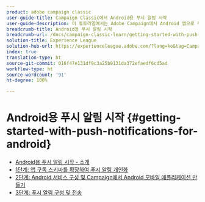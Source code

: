```yaml
---
product: adobe campaign classic
user-guide-title: Campaign Classic에서 Android용 푸시 알림 시작
user-guide-description: 이 튜토리얼에서는 Adobe Campaign에서 Android 앱으로 푸시 알림을 전송하는 단계를 설명합니다.
breadcrumb-title: Android용 푸시 알림 시작
breadcrumb-url: /docs/campaign-classic-learn/getting-started-with-push-notifications-for-android/introduction.html
solution-title: Experience League
solution-hub-url: https://experienceleague.adobe.com/?lang=ko&tag=Campaign+Classic#recommended/solutions/campaign
index: true
translation-type: ht
source-git-commit: 016f47e131df9c3a25b9131da372efaedf6cd5ad
workflow-type: ht
source-wordcount: '91'
ht-degree: 100%

---
```



# Android용 푸시 알림 시작 {#getting-started-with-push-notifications-for-android}

+ [Android용 푸시 알림 시작 - 소개](/help/tutorial-getting-started-with-push-notifications-for-android/introduction.md)
+ [1단계: 앱 구독 스키마를 확장하여 푸시 알림 개인화](/help/tutorial-getting-started-with-push-notifications-for-android/extending-the-app-subscription-schema.md)
+ [2단계: Android 서비스 구성 및 Campaign에서 Android 모바일 애플리케이션 만들기](/help/tutorial-getting-started-with-push-notifications-for-android/configuring-an-android-service-in-campaign.md)
+ [3단계: 푸시 알림 구성 및 전송](/help/tutorial-getting-started-with-push-notifications-for-android/configuring-and-sending-push-notifications.md)
